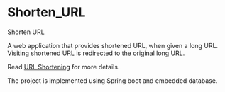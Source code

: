 # Shorten_URL
Shorten URL

A web application that provides shortened URL, when given a long URL. Visiting shortened URL is redirected to the original long URL.

Read [URL Shortening](https://en.wikipedia.org/wiki/URL_shortening) for more details.

The project is implemented using Spring boot and embedded database.
